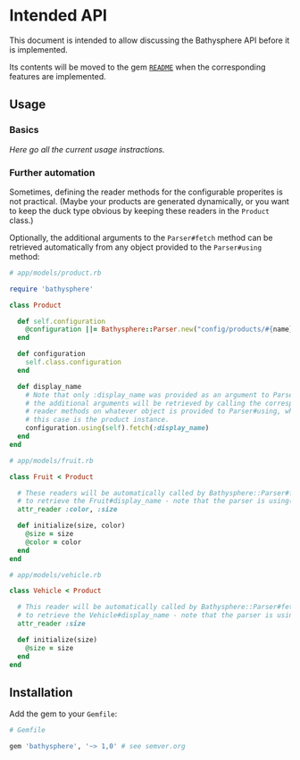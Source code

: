 Intended API
============

This document is intended to allow discussing the Bathysphere API before it is implemented.

Its contents will be moved to the gem [`README`][readme] when the corresponding features are implemented.

  [readme]: ../README.md

Usage
-----

### Basics

_Here go all the current usage instractions._

### Further automation

Sometimes, defining the reader methods for the configurable properites is not practical. (Maybe your products are generated dynamically, or you want to keep the duck type obvious by keeping these readers in the `Product` class.)

Optionally, the additional arguments to the `Parser#fetch` method can be retrieved automatically from any object provided to the `Parser#using` method:

```ruby
# app/models/product.rb

require 'bathysphere'

class Product

  def self.configuration
    @configuration ||= Bathysphere::Parser.new("config/products/#{name}.yml")
  end

  def configuration
    self.class.configuration
  end

  def display_name
    # Note that only :display_name was provided as an argument to Parser#fetch,
    # the additional arguments will be retrieved by calling the corresponding
    # reader methods on whatever object is provided to Parser#using, which in
    # this case is the product instance.
    configuration.using(self).fetch(:display_name)
  end
end
```

```ruby
# app/models/fruit.rb

class Fruit < Product

  # These readers will be automatically called by Bathysphere::Parser#fetch
  # to retrieve the Fruit#display_name - note that the parser is using(self)
  attr_reader :color, :size

  def initialize(size, color)
    @size = size
    @color = color
  end
end
```

```ruby
# app/models/vehicle.rb

class Vehicle < Product

  # This reader will be automatically called by Bathysphere::Parser#fetch
  # to retrieve the Vehicle#display_name - note that the parser is using(self)
  attr_reader :size

  def initialize(size)
    @size = size
  end
end
```

Installation
------------

Add the gem to your `Gemfile`:

```ruby
# Gemfile

gem 'bathysphere', '~> 1,0' # see semver.org
```

